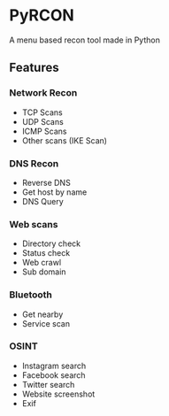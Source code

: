 # PyRCON  
A menu based recon tool made in Python  

## __Features__  

### Network Recon
* TCP Scans
* UDP Scans
* ICMP Scans
* Other scans (IKE Scan)

### DNS Recon
* Reverse DNS
* Get host by name
* DNS Query

### Web scans
* Directory check
* Status check
* Web crawl
* Sub domain

### Bluetooth
* Get nearby
* Service scan

### OSINT
* Instagram search
* Facebook search
* Twitter search
* Website screenshot
* Exif
